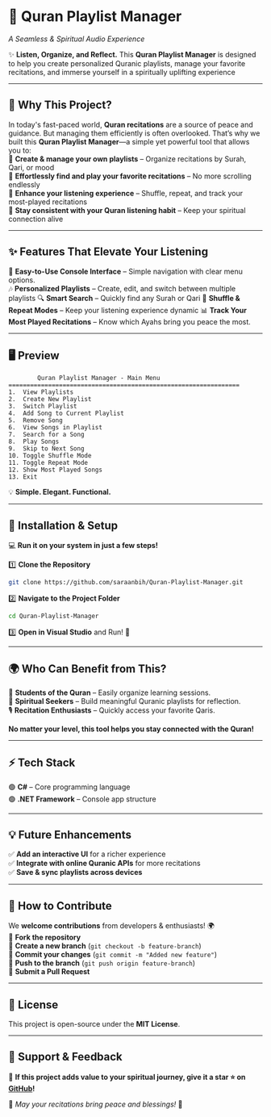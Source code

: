 # **🌿 Quran Playlist Manager**  
_A Seamless & Spiritual Audio Experience_  

✨ **Listen, Organize, and Reflect.** This **Quran Playlist Manager** is designed to help you create personalized Quranic playlists, manage your favorite recitations, and immerse yourself in a spiritually uplifting experience

---

## **📌 Why This Project?**  
In today's fast-paced world, **Quran recitations** are a source of peace and guidance. But managing them efficiently is often overlooked. That’s why we built this **Quran Playlist Manager**—a simple yet powerful tool that allows you to:  
🔹 **Create & manage your own playlists** – Organize recitations by Surah, Qari, or mood  
🔹 **Effortlessly find and play your favorite recitations** – No more scrolling endlessly  
🔹 **Enhance your listening experience** – Shuffle, repeat, and track your most-played recitations  
🔹 **Stay consistent with your Quran listening habit** – Keep your spiritual connection alive

---

## **✨ Features That Elevate Your Listening**
🚀 **Easy-to-Use Console Interface** – Simple navigation with clear menu options.  
🎶 **Personalized Playlists** – Create, edit, and switch between multiple playlists
🔍 **Smart Search** – Quickly find any Surah or Qari
🔄 **Shuffle & Repeat Modes** – Keep your listening experience dynamic 
📊 **Track Your Most Played Recitations** – Know which Ayahs bring you peace the most.  

---

## **🖥️ Preview**
```plaintext
        Quran Playlist Manager - Main Menu
================================================================
1.  View Playlists
2.  Create New Playlist
3.  Switch Playlist
4.  Add Song to Current Playlist
5.  Remove Song
6.  View Songs in Playlist
7.  Search for a Song
8.  Play Songs
9.  Skip to Next Song
10. Toggle Shuffle Mode
11. Toggle Repeat Mode
12. Show Most Played Songs
13. Exit
```
💡 **Simple. Elegant. Functional.**  

---

## **🔧 Installation & Setup**
💻 **Run it on your system in just a few steps!**  

1️⃣ **Clone the Repository**  
   ```sh
   git clone https://github.com/saraanbih/Quran-Playlist-Manager.git
   ```
2️⃣ **Navigate to the Project Folder**  
   ```sh
   cd Quran-Playlist-Manager
   ```
3️⃣ **Open in Visual Studio** and Run! 🎯  

---

## **🌍 Who Can Benefit from This?**
📖 **Students of the Quran** – Easily organize learning sessions.  
🕌 **Spiritual Seekers** – Build meaningful Quranic playlists for reflection.  
🎙️ **Recitation Enthusiasts** – Quickly access your favorite Qaris.  

**No matter your level, this tool helps you stay connected with the Quran!**  

---

## **⚡ Tech Stack**
🟢 **C#** – Core programming language  
🟢 **.NET Framework** – Console app structure  

---

## **💡 Future Enhancements**
✅ **Add an interactive UI** for a richer experience  
✅ **Integrate with online Quranic APIs** for more recitations  
✅ **Save & sync playlists across devices**  

---

## **🤝 How to Contribute**
We **welcome contributions** from developers & enthusiasts! 🌍  
🔹 **Fork the repository**  
🔹 **Create a new branch** (`git checkout -b feature-branch`)  
🔹 **Commit your changes** (`git commit -m "Added new feature"`)  
🔹 **Push to the branch** (`git push origin feature-branch`)  
🔹 **Submit a Pull Request**  

---

## **📜 License**

This project is open-source under the **MIT License**.  

---

## **🌟 Support & Feedback**
💖 **If this project adds value to your spiritual journey, give it a star ⭐ on [GitHub](https://github.com/your-username/Quran-Playlist-Manager)!**  

🌱 _May your recitations bring peace and blessings!_ 🌱  
